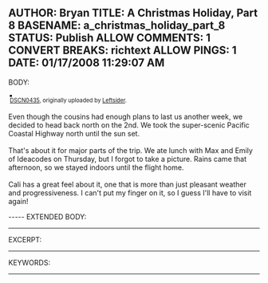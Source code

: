 AUTHOR: Bryan
TITLE: A Christmas Holiday, Part 8
BASENAME: a_christmas_holiday_part_8
STATUS: Publish
ALLOW COMMENTS: 1
CONVERT BREAKS: richtext
ALLOW PINGS: 1
DATE: 01/17/2008 11:29:07 AM
-----
BODY:
<style type="text/css">
.flickr-photo { border: solid 2px #000000; }
.flickr-yourcomment { }
.flickr-frame { text-align: left; padding: 3px; }
.flickr-caption { font-size: 0.8em; margin-top: 0px; }
</style>

<div class="flickr-frame">
	<a href="http://www.flickr.com/photos/leftsider/2166186272/" title="photo sharing"><img src="http://farm3.static.flickr.com/2168/2166186272_e7618d950a.jpg" class="flickr-photo" alt="" /></a>
<br />
	<span class="flickr-caption"><a href="http://www.flickr.com/photos/leftsider/2166186272/">DSCN0435</a>, originally uploaded by <a href="http://www.flickr.com/people/leftsider/">Leftsider</a>.</span>
</div>
				
<p class="flickr-yourcomment">
	Even though the cousins had enough plans to last us another week, we decided to head back north on the 2nd. We took the super-scenic Pacific Coastal Highway north until the sun set.<br />
<br />
That's about it for major parts of the trip. We ate lunch with Max and Emily of Ideacodes on Thursday, but I forgot to take a picture. Rains came that afternoon, so we stayed indoors until the flight home. <br />
<br />
Cali has a great feel about it, one that is more than just pleasant weather and progressiveness. I can't put my finger on it, so I guess I'll have to visit again!
</p>
-----
EXTENDED BODY:

-----
EXCERPT:

-----
KEYWORDS:

-----


